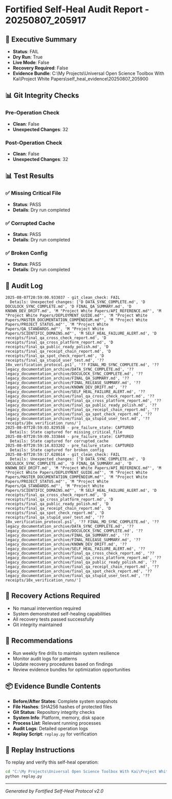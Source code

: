 # Fortified Self-Heal Audit Report - 20250807_205917

## 🚨 Executive Summary
- **Status**: FAIL
- **Dry Run**: True
- **Live Mode**: False
- **Recovery Required**: False
- **Evidence Bundle**: C:\My Projects\Universal Open Science Toolbox With Kai\Project White Papers\self_heal_evidence\20250807_205900

## 📊 Git Integrity Checks

### Pre-Operation Check
- **Clean**: False
- **Unexpected Changes**: 32

### Post-Operation Check
- **Clean**: False
- **Unexpected Changes**: 32

## 📊 Test Results

### ✅ Missing Critical File
- **Status**: PASS
- **Details**: Dry run completed

### ✅ Corrupted Cache
- **Status**: PASS
- **Details**: Dry run completed

### ✅ Broken Config
- **Status**: PASS
- **Details**: Dry run completed

## 📝 Audit Log
```
2025-08-07T20:59:00.933037 - git_clean_check: FAIL
  Details: Unexpected changes: ['D DATA_SYNC_COMPLETE.md', 'D DOCULOCK_SYNC_COMPLETE.md', 'D FINAL_QA_SUMMARY.md', 'D KNOWN_DEV_DRIFT.md', 'M "Project White Papers/API_REFERENCE.md"', 'M "Project White Papers/DEPLOYMENT_GUIDE.md"', 'M "Project White Papers/MASTER_DOCUMENTATION_COMPENDIUM.md"', 'M "Project White Papers/PROJECT_STATUS.md"', 'M "Project White Papers/QA_STANDARDS.md"', 'M "Project White Papers/SCIENTIFIC_DOMAINS.md"', 'M SELF_HEAL_FAILURE_ALERT.md', 'D receipts/final_qa_cross_check_report.md', 'D receipts/final_qa_cross_platform_report.md', 'D receipts/final_qa_public_ready_polish.md', 'D receipts/final_qa_receipt_chain_report.md', 'D receipts/final_qa_spot_check_report.md', 'D receipts/final_qa_stupid_user_test.md', '?? 10x_verification_protocol.ps1', '?? FINAL_MD_SYNC_COMPLETE.md', '?? legacy_documentation_archive/DATA_SYNC_COMPLETE.md', '?? legacy_documentation_archive/DOCULOCK_SYNC_COMPLETE.md', '?? legacy_documentation_archive/FINAL_QA_SUMMARY.md', '?? legacy_documentation_archive/FINAL_RELEASE_SUMMARY.md', '?? legacy_documentation_archive/KNOWN_DEV_DRIFT.md', '?? legacy_documentation_archive/SELF_HEAL_FAILURE_ALERT.md', '?? legacy_documentation_archive/final_qa_cross_check_report.md', '?? legacy_documentation_archive/final_qa_cross_platform_report.md', '?? legacy_documentation_archive/final_qa_public_ready_polish.md', '?? legacy_documentation_archive/final_qa_receipt_chain_report.md', '?? legacy_documentation_archive/final_qa_spot_check_report.md', '?? legacy_documentation_archive/final_qa_stupid_user_test.md', '?? receipts/10x_verification_runs/']
2025-08-07T20:59:03.829538 - pre_failure_state: CAPTURED
  Details: State captured for missing_critical_file
2025-08-07T20:59:09.333844 - pre_failure_state: CAPTURED
  Details: State captured for corrupted_cache
2025-08-07T20:59:14.833202 - pre_failure_state: CAPTURED
  Details: State captured for broken_config
2025-08-07T20:59:17.628614 - git_clean_check: FAIL
  Details: Unexpected changes: ['D DATA_SYNC_COMPLETE.md', 'D DOCULOCK_SYNC_COMPLETE.md', 'D FINAL_QA_SUMMARY.md', 'D KNOWN_DEV_DRIFT.md', 'M "Project White Papers/API_REFERENCE.md"', 'M "Project White Papers/DEPLOYMENT_GUIDE.md"', 'M "Project White Papers/MASTER_DOCUMENTATION_COMPENDIUM.md"', 'M "Project White Papers/PROJECT_STATUS.md"', 'M "Project White Papers/QA_STANDARDS.md"', 'M "Project White Papers/SCIENTIFIC_DOMAINS.md"', 'M SELF_HEAL_FAILURE_ALERT.md', 'D receipts/final_qa_cross_check_report.md', 'D receipts/final_qa_cross_platform_report.md', 'D receipts/final_qa_public_ready_polish.md', 'D receipts/final_qa_receipt_chain_report.md', 'D receipts/final_qa_spot_check_report.md', 'D receipts/final_qa_stupid_user_test.md', '?? 10x_verification_protocol.ps1', '?? FINAL_MD_SYNC_COMPLETE.md', '?? legacy_documentation_archive/DATA_SYNC_COMPLETE.md', '?? legacy_documentation_archive/DOCULOCK_SYNC_COMPLETE.md', '?? legacy_documentation_archive/FINAL_QA_SUMMARY.md', '?? legacy_documentation_archive/FINAL_RELEASE_SUMMARY.md', '?? legacy_documentation_archive/KNOWN_DEV_DRIFT.md', '?? legacy_documentation_archive/SELF_HEAL_FAILURE_ALERT.md', '?? legacy_documentation_archive/final_qa_cross_check_report.md', '?? legacy_documentation_archive/final_qa_cross_platform_report.md', '?? legacy_documentation_archive/final_qa_public_ready_polish.md', '?? legacy_documentation_archive/final_qa_receipt_chain_report.md', '?? legacy_documentation_archive/final_qa_spot_check_report.md', '?? legacy_documentation_archive/final_qa_stupid_user_test.md', '?? receipts/10x_verification_runs/']
```

## 🔧 Recovery Actions Required
- No manual intervention required
- System demonstrated self-healing capabilities
- All recovery tests passed successfully
- Git integrity maintained

## 🎯 Recommendations
- Run weekly fire drills to maintain system resilience
- Monitor audit logs for patterns
- Update recovery procedures based on findings
- Review evidence bundles for optimization opportunities

## 📦 Evidence Bundle Contents
- **Before/After States**: Complete system snapshots
- **File Hashes**: SHA256 hashes of protected files
- **Git Status**: Repository integrity checks
- **System Info**: Platform, memory, disk space
- **Process List**: Relevant running processes
- **Audit Logs**: Detailed operation logs
- **Replay Script**: `replay.py` for verification

## 🔄 Replay Instructions
To replay and verify this self-heal operation:
```bash
cd "C:\My Projects\Universal Open Science Toolbox With Kai\Project White Papers\self_heal_evidence\20250807_205900"
python replay.py
```

---
*Generated by Fortified Self-Heal Protocol v2.0*
